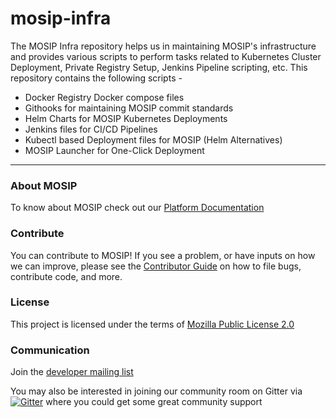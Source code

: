 # mosip-infra
The MOSIP Infra repository helps us in maintaining MOSIP's infrastructure and provides various scripts to perform tasks related to Kubernetes Cluster Deployment, Private Registry Setup, Jenkins Pipeline scripting, etc. This repository contains the following scripts -
* Docker Registry Docker compose files
* Githooks for maintaining MOSIP commit standards
* Helm Charts for MOSIP Kubernetes Deployments
* Jenkins files for CI/CD Pipelines
* Kubectl based Deployment files for MOSIP (Helm Alternatives)
* MOSIP Launcher for One-Click Deployment


---
### About MOSIP
To know about MOSIP check out our [Platform Documentation](https://github.com/mosip/mosip-docs/wiki)

### Contribute
You can contribute to MOSIP! If you see a problem, or have inputs on how we can improve, please see the [Contributor Guide](https://github.com/mosip/mosip-docs/wiki/Contributor-Guide) on how to file bugs, contribute code, and more.

### License
This project is licensed under the terms of [Mozilla Public License 2.0](https://github.com/mosip/mosip-platform/blob/master/LICENSE)

### Communication
Join the [developer mailing list](https://groups.io/g/mosip-dev)


You may also be interested in joining our community room on Gitter via [![Gitter](https://badges.gitter.im/mosip-community/community.svg)](https://gitter.im/mosip-community/community?utm_source=badge&utm_medium=badge&utm_campaign=pr-badge)  where you could get some great community support
